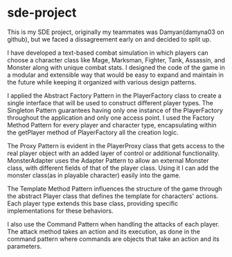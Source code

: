 # sde-project

This is my SDE project, originally my teammates was Damyan(damyna03 on github), but we faced a dissagreement early on and decided to split up.


I have developed a text-based combat simulation in which players can choose a character class like Mage, Marksman, Fighter, Tank, Assassin, and Monster along with unique combat stats. I designed the code of the game in a modular and extensible way that would be easy to expand and maintain in the future while keeping it organized with various design patterns.

I applied the Abstract Factory Pattern in the PlayerFactory class to create a single interface that will be used to construct different player types. The Singleton Pattern guarantees having only one instance of the PlayerFactory throughout the application and only one access point. I used the Factory Method Pattern for every player and character type, encapsulating within the getPlayer method of PlayerFactory all the creation logic.

The Proxy Pattern is evident in the PlayerProxy class that gets access to the real player object with an added layer of control or additional functionality. MonsterAdapter uses the Adapter Pattern to allow an external Monster class, with different fields of that of the player class. Using it I can add the monster class(as in playable character) easily into the game.

The Template Method Pattern influences the structure of the game through the abstract Player class that defines the template for characters' actions. Each player type extends this base class, providing specific implementations for these behaviors.

I also use the Command Pattern when handling the attacks of each player. The attack method takes an action and its execution, as done in the command pattern where commands are objects that take an action and its parameters.